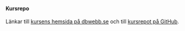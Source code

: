 #### Kursrepo

Länkar till [kursens hemsida på dbwebb.se](https://dbwebb.se/kurser/ramverk1-v2) och till [kursrepot på GitHub](https://github.com/dbwebb-se/ramverk1).
